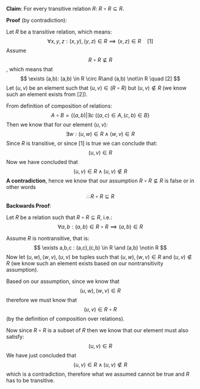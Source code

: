**Claim**:
For every transitive relation $R$: $R\circ R \subseteq R$.

**Proof** (by contradiction):

Let $R$ be a transitive relation, which means:
$$
\forall x,y,z : (x,y),(y,z)\in R \implies (x,z) \in R \quad [1]
$$
Assume $$R \circ R \not\subseteq R$$, which means that
$$
\exists (a,b): (a,b) \in R \circ R\and (a,b) \not\in R \quad [2]
$$
Let $(u,v)$ be an element such that $(u,v) \in (R\circ R)$ but $(u,v) \not\in R$ (we know such an element exists from [2]).

From definition of composition of relations:
$$
A \circ B = \{(a,b) | \exists c \ ((a,c) \in A, (c,b) \in B\}
$$
Then we know that for our element $(u,v)$:
$$
\exists w : (u,w) \in R \wedge (w, v) \in R
$$
Since $R$ is transitive, or since $[1]$ is true we can conclude that:
$$
(u,v) \in R
$$
Now we have concluded that
$$
(u,v) \in R \wedge (u,v) \not\in R
$$
**A contradiction**, hence we know that our assumption $R \circ R \not\subseteq R$ is false or in other words
$$
\therefore R\circ R \subseteq R
$$
**Backwards Proof**:

Let $R$ be a relation such that $R \circ R \subseteq R$, i.e.:
$$
\forall a,b : (a,b) \in R \circ R \implies (a,b) \in R
$$


Assume $R$ is nontransitive, that is:
$$
\exists a,b,c : (a,c),(c,b) \in R \and (a,b) \notin R
$$
Now let $(u,w), (w,v), (u,v)$ be tuples such that $(u,w),(w,v) \in R$ and $(u,v) \not\in R$ (we know such an element exists based on our nontransitivity assumption).

Based on our assumption, since we know that
$$
(u,w), (w,v) \in R
$$
therefore we must know that
$$
(u,v) \in R \circ R
$$
(by the definition of composition over relations).

Now since $R \circ R$ is a subset of $R$ then we know that our element must also satisfy:
$$
(u,v) \in R
$$
We have just concluded that
$$
(u,v) \in R \wedge (u,v) \notin R
$$
which is a contradiction, therefore what we assumed cannot be true and $R$ has to be transitive.

